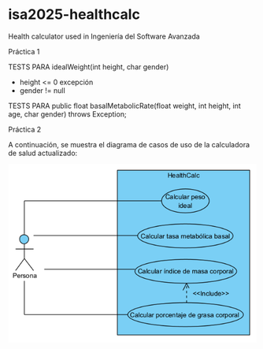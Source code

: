# isa2025-healthcalc
Health calculator used in Ingeniería del Software Avanzada

Práctica 1

TESTS PARA idealWeight(int height, char gender)
- height <= 0 excepción
- gender != null

TESTS PARA public float basalMetabolicRate(float weight, int height, int age, char gender) throws Exception;


Práctica 2

A continuación, se muestra el diagrama de casos de uso de la calculadora de salud actualizado:  

![Diagrama de Casos de Uso](doc/casodeuso.png)
